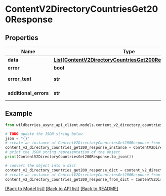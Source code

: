 # ContentV2DirectoryCountriesGet200Response


## Properties

Name | Type | Description | Notes
------------ | ------------- | ------------- | -------------
**data** | [**List[ContentV2DirectoryCountriesGet200ResponseDataInner]**](ContentV2DirectoryCountriesGet200ResponseDataInner.md) |  | [optional] 
**error** | **bool** | Флаг ошибки | [optional] 
**error_text** | **str** | Описание ошибки | [optional] 
**additional_errors** | **str** | Дополнительные ошибки | [optional] 

## Example

```python
from wildberries_async_api_client.models.content_v2_directory_countries_get200_response import ContentV2DirectoryCountriesGet200Response

# TODO update the JSON string below
json = "{}"
# create an instance of ContentV2DirectoryCountriesGet200Response from a JSON string
content_v2_directory_countries_get200_response_instance = ContentV2DirectoryCountriesGet200Response.from_json(json)
# print the JSON string representation of the object
print(ContentV2DirectoryCountriesGet200Response.to_json())

# convert the object into a dict
content_v2_directory_countries_get200_response_dict = content_v2_directory_countries_get200_response_instance.to_dict()
# create an instance of ContentV2DirectoryCountriesGet200Response from a dict
content_v2_directory_countries_get200_response_from_dict = ContentV2DirectoryCountriesGet200Response.from_dict(content_v2_directory_countries_get200_response_dict)
```
[[Back to Model list]](../README.md#documentation-for-models) [[Back to API list]](../README.md#documentation-for-api-endpoints) [[Back to README]](../README.md)


